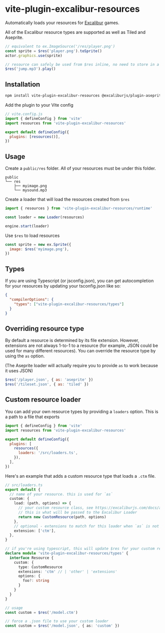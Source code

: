 # vite-plugin-excalibur-resources

Automatically loads your resources for [Excalibur](https://excaliburjs.com/) games.

All of the Excalibur resource types are supported as well as Tiled and Aseprite.

```js
// equivalent to ex.ImageSource('/res/player.png')
const sprite = $res('player.png').toSprite()
actor.graphics.use(sprite)

// resource can safely be used from $res inline, no need to store in a variable
$res('jump.mp3').play()
```

## Installation

```bash
npm install vite-plugin-excalibur-resources @excaliburjs/plugin-aseprite @excaliburjs/plugin-tiled
```

Add the plugin to your Vite config

```js
// vite.config.js
import { defineConfig } from 'vite'
import resources from 'vite-plugin-excalibur-resources'

export default defineConfig({
  plugins: [resources()],
})
```

## Usage

Create a `public/res` folder. All of your resources must be under this folder.

```
public
└── res
    ├── myimage.png
    └── mysound.mp3
```

Create a loader that will load the resources created from `$res`

```js
import { resources } from 'vite-plugin-excalibur-resources/runtime'

const loader = new Loader(resources)

engine.start(loader)
```

Use `$res` to load resources

```js
const sprite = new ex.Sprite({
  image: $res('myimage.png'),
})
```

## Types

If you are using Typescript (or jsconfig.json), you can get autocompletion for your resources by updating your tsconfig.json like so:

```json
{
  "compilerOptions": {
    "types": ["vite-plugin-excalibur-resources/types"]
  }
}
```

## Overriding resource type

By default a resource is determined by its file extension. However, extensions are not always 1-to-1 to a resource (for example, JSON could be used for many different resources). You can override the resource type by using the `as` option.

(The Aseprite loader will actually require you to provide `as` to work because it uses JSON)

```js
$res('/player.json', { as: 'aseprite' })
$res('/tileset.json', { as: 'tiled' })
```

## Custom resource loader

You can add your own resource types by providing a `loaders` option. This is a path to a file that exports

```js
import { defineConfig } from 'vite'
import resources from 'vite-plugin-excalibur-resources'

export default defineConfig({
  plugins: [
    resources({
      loaders: '/src/loaders.ts',
    }),
  ],
})
```

Here's an example that adds a custom resource type that loads a `.ctm` file.

```ts
// src/loaders.ts
export default {
  // name of your resource. this is used for `as`
  custom: {
    load: (path, options) => {
      // your custom resource class, see https://excaliburjs.com/docs/api/edge/classes/Resource.html
      // this is what will be passed to the Excalibur Loader
      return new CustomResource(path, options)
    },
    // optional - extensions to match for this loader when `as` is not specified
    extension: ['ctm'],
  },
}

// if you're using typescript, this will update $res for your custom resource type
declare module 'vite-plugin-excalibur-resources/types' {
  interface Resource {
    custom: {
      type: CustomResource
      extensions: 'ctm' // | 'other' | 'extensions'
      options: {
        foo?: string
      }
    }
  }
}

// usage
const custom = $res('/model.ctm')

// force a .json file to use your custom loader
const custom = $res('/model.json', { as: 'custom' })
```
